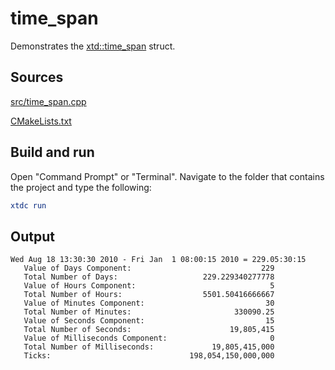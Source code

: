 # time_span

Demonstrates the [xtd::time_span](https://gammasoft71.github.io/xtd/reference_guides/latest/classxtd_1_1time__span.html) struct.

## Sources

[src/time_span.cpp](src/time_span.cpp)

[CMakeLists.txt](CMakeLists.txt)

## Build and run

Open "Command Prompt" or "Terminal". Navigate to the folder that contains the project and type the following:

```cmake
xtdc run
```

## Output

```
Wed Aug 18 13:30:30 2010 - Fri Jan  1 08:00:15 2010 = 229.05:30:15
   Value of Days Component:                             229
   Total Number of Days:                   229.229340277778
   Value of Hours Component:                              5
   Total Number of Hours:                  5501.50416666667
   Value of Minutes Component:                           30
   Total Number of Minutes:                       330090.25
   Value of Seconds Component:                           15
   Total Number of Seconds:                      19,805,415
   Value of Milliseconds Component:                       0
   Total Number of Milliseconds:             19,805,415,000
   Ticks:                               198,054,150,000,000
```
